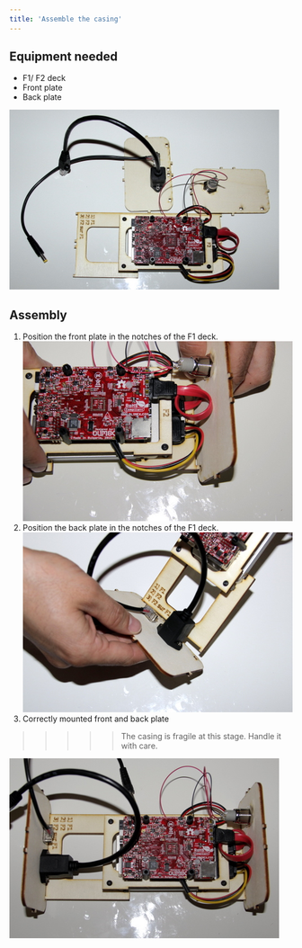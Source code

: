 ```yaml
---
title: 'Assemble the casing'
---
```


## Equipment needed

* F1/ F2 deck
* Front plate
* Back plate

![](_MG_5314.JPG)

## Assembly

1. Position the front plate in the notches of the F1 deck.
![](_MG_5315.JPG)
2. Position the back plate in the notches of the F1 deck.
![](_MG_5319.JPG)
3. Correctly mounted front and back plate
>>>>> The casing is fragile at this stage. Handle it with care.

![](_MG_5320.JPG)





